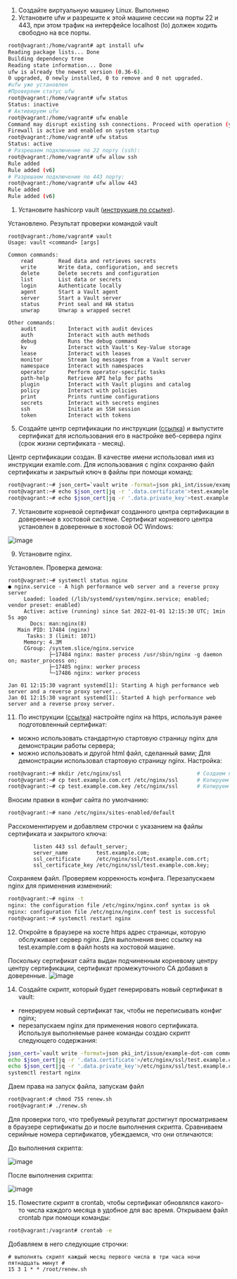1. Создайте виртуальную машину Linux.
Выполнено
3. Установите ufw и разрешите к этой машине сессии на порты 22 и 443, при этом трафик на интерфейсе localhost (lo) должен ходить свободно на все порты.
```bash
root@vagrant:/home/vagrant# apt install ufw
Reading package lists... Done
Building dependency tree
Reading state information... Done
ufw is already the newest version (0.36-6).
0 upgraded, 0 newly installed, 0 to remove and 0 not upgraded.
#ufw уже установлен
#Проверяем статус ufw
root@vagrant:/home/vagrant# ufw status
Status: inactive
# Активируем ufw
root@vagrant:/home/vagrant# ufw enable
Command may disrupt existing ssh connections. Proceed with operation (y|n)? y
Firewall is active and enabled on system startup
root@vagrant:/home/vagrant# ufw status
Status: active
# Разрешаем подключение по 22 порту (ssh):
root@vagrant:/home/vagrant# ufw allow ssh
Rule added
Rule added (v6)
# Разрешаем подключение по 443 порту:
root@vagrant:/home/vagrant# ufw allow 443
Rule added
Rule added (v6)
```
1. Установите hashicorp vault ([инструкция по ссылке](https://learn.hashicorp.com/tutorials/vault/getting-started-install?in=vault/getting-started#install-vault)).

Установлено. Результат проверки командой vault
```
root@vagrant:/home/vagrant# vault
Usage: vault <command> [args]

Common commands:
    read        Read data and retrieves secrets
    write       Write data, configuration, and secrets
    delete      Delete secrets and configuration
    list        List data or secrets
    login       Authenticate locally
    agent       Start a Vault agent
    server      Start a Vault server
    status      Print seal and HA status
    unwrap      Unwrap a wrapped secret

Other commands:
    audit          Interact with audit devices
    auth           Interact with auth methods
    debug          Runs the debug command
    kv             Interact with Vault's Key-Value storage
    lease          Interact with leases
    monitor        Stream log messages from a Vault server
    namespace      Interact with namespaces
    operator       Perform operator-specific tasks
    path-help      Retrieve API help for paths
    plugin         Interact with Vault plugins and catalog
    policy         Interact with policies
    print          Prints runtime configurations
    secrets        Interact with secrets engines
    ssh            Initiate an SSH session
    token          Interact with tokens
```
5. Cоздайте центр сертификации по инструкции ([ссылка](https://learn.hashicorp.com/tutorials/vault/pki-engine?in=vault/secrets-management)) и выпустите сертификат для использования его в настройке веб-сервера nginx (срок жизни сертификата - месяц).

Центр сертификации создан. В качестве имени использовал имя из инструкции examle.com.
Для использования с nginx сохраняю файл сертификаты и закрытый ключ в файлы при помощи команд:
```bash
root@vagrant:~# json_cert=`vault write -format=json pki_int/issue/example-dot-com common_name="test.example.com" ttl="720h"`    #присваиваем переменной вывод генерации сертификата в формате json
root@vagrant:~# echo $json_cert|jq -r '.data.certificate'>test.example.com.crt      #Сохраняем файл сертификата при помощи утилиты jq
root@vagrant:~# echo $json_cert|jq -r '.data.private_key'>test.example.com.key      #Сохраняем закрытый ключ в файл при помощи утилиты jq
```

7. Установите корневой сертификат созданного центра сертификации в доверенные в хостовой системе.
Сертификат корневого центра установлен в доверенные в хостовой ОС Windows:

![image](https://user-images.githubusercontent.com/64410504/147849641-276b35a6-0f5f-42ce-942d-383912068fd1.png)

9. Установите nginx.

Установлен. Проверка демона:
```
root@vagrant:~# systemctl status nginx
● nginx.service - A high performance web server and a reverse proxy server
     Loaded: loaded (/lib/systemd/system/nginx.service; enabled; vendor preset: enabled)
     Active: active (running) since Sat 2022-01-01 12:15:30 UTC; 1min 5s ago
       Docs: man:nginx(8)
   Main PID: 17484 (nginx)
      Tasks: 3 (limit: 1071)
     Memory: 4.3M
     CGroup: /system.slice/nginx.service
             ├─17484 nginx: master process /usr/sbin/nginx -g daemon on; master_process on;
             ├─17485 nginx: worker process
             └─17486 nginx: worker process

Jan 01 12:15:30 vagrant systemd[1]: Starting A high performance web server and a reverse proxy server...
Jan 01 12:15:30 vagrant systemd[1]: Started A high performance web server and a reverse proxy server.
```
11. По инструкции ([ссылка](https://nginx.org/en/docs/http/configuring_https_servers.html)) настройте nginx на https, используя ранее подготовленный сертификат:
  - можно использовать стандартную стартовую страницу nginx для демонстрации работы сервера;
  - можно использовать и другой html файл, сделанный вами;
Для демонстрации использовал стартовую страницу nginx. Настройка:
```bash
root@vagrant:~# mkdir /etc/nginx/ssl                        # Создаем папку для хранения файлов сертификатов и закрытых ключей
root@vagrant:~# cp test.example.com.crt /etc/nginx/ssl      # Копируем файл сертификата
root@vagrant:~# cp test.example.com.key /etc/nginx/ssl      # Копируем файл закрытого ключа
```
Вносим правки в конфиг сайта по умолчанию:
```bash
root@vagrant:~# nano /etc/nginx/sites-enabled/default
```
Расскоменнтируем и добавляем строчки с указанием на файлы сертификата и закрытого ключа:
```
        listen 443 ssl default_server;
        server_name         test.example.com;
        ssl_certificate     /etc/nginx/ssl/test.example.com.crt;
        ssl_certificate_key /etc/nginx/ssl/test.example.com.key;
```
Сохраняем файл. Проверяем коррекность конфига. Перезапускаем nginx для применения изменений:
```bash
root@vagrant:~# nginx -t
nginx: the configuration file /etc/nginx/nginx.conf syntax is ok
nginx: configuration file /etc/nginx/nginx.conf test is successful
root@vagrant:~# systemctl restart nginx
```
12. Откройте в браузере на хосте https адрес страницы, которую обслуживает сервер nginx.
Для выполнения внес ссылку на test.example.com в файл hosts на хостовой машине. 

Поскольку сертификат сайта выдан подчиненным корневому центру центру сертификации, сертификат промежуточного CA добавил в доверенные.
![image](https://user-images.githubusercontent.com/64410504/148042379-5e4b8937-0e81-4274-89ed-1b34ecaa887c.png)

14. Создайте скрипт, который будет генерировать новый сертификат в vault:
  - генерируем новый сертификат так, чтобы не переписывать конфиг nginx;
  - перезапускаем nginx для применения нового сертификата.
Используя выполняемые ранее команды создаю скрипт следующего содержания:
```bash
json_cert=`vault write -format=json pki_int/issue/example-dot-com common_name="test.example.com" ttl="720h"`
echo $json_cert|jq -r '.data.certificate'>/etc/nginx/ssl/test.example.com.crt
echo $json_cert|jq -r '.data.private_key'>/etc/nginx/ssl/test.example.com.key
systemctl restart nginx
```
Даем права на запуск файла, запускам файл
```bash
root@vagrant:# chmod 755 renew.sh
root@vagrant:# ./renew.sh
```
Для проверки того, что требуемый результат достигнут просматриваем в браузере сертификаты до и после выполнения скрипта. Сравниваем серийные номера сертификатов, убеждаемся, что они отличаются:

До выполнения скрипта:

![image](https://user-images.githubusercontent.com/64410504/148049702-097cd7aa-74c8-49bf-af07-afd4449ae407.png)

После выполнения скрипта:

![image](https://user-images.githubusercontent.com/64410504/148049746-92051619-92f9-4981-9f26-68e4cf7c77a6.png)



15. Поместите скрипт в crontab, чтобы сертификат обновлялся какого-то числа каждого месяца в удобное для вас время.
Открываем файл crontab при помощи команды:
```bash
root@vagrant:/vagrant# crontab -e

```
Добавляем в него следующие строчки:
```
# выполнять скрипт каждый месяц первого числа в три часа ночи пятнадцать минут #
15 3 1 * * /root/renew.sh
```
